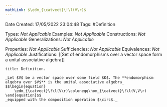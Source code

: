 ```yaml
---
mathLink: $\edm_{\catvect}\!\l(V\r)$
---
```


<div class="topSpace"></div>

Date Created: 17/05/2022 23:04:48
Tags: #Definition

Types: _Not Applicable_
Examples: _Not Applicable_
Constructions: _Not Applicable_
Generalizations: _Not Applicable_

Properties: _Not Applicable_
Sufficiencies: _Not Applicable_
Equivalences: _Not Applicable_
Justifications: [[Set of endomorphisms over a vector space form a unital associative algebra]]

``` ad-Definition
title: Definition.

_Let $V$ be a vector space over some field $K$. The **endomorphism algebra over $V$** is the unital associative algebra_
$$\begin{equation}
    \edm_{\catvect}\!\l(V\r)\coloneqq\hom_{\catvect}\!\l(V,V\r)
\end{equation}$$
_equipped with the composition operation $\circ$._

```
